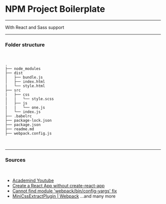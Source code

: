 # NPM Project Boilerplate
___

With React and Sass support
___

### Folder structure
&nbsp;
```
.
├── node_modules
├── dist
│   ├── bundle.js
│   ├── index.html
|   └── style.html
├── src
|   ├── css
|   |   └── style.scss
│   ├── js
|   |   └── one.js
│   └── index.js
├── .babelrc
├── package-lock.json
├── package.json
├── readme.md
├── webpack.config.js
```
&nbsp;
___
### Sources
&nbsp;
- [Academind Youtube](https://youtube.com/playlist?list=PL55RiY5tL51rcCnrOrZixuOsZhAHHy6os)
- [Create a React App without create-react-app](https://www.innominds.com/blog/create-a-react-app-without-create-react-app)
- [Cannot find module 'webpack/bin/config-yargs' fix](https://stackoverflow.com/questions/40379139/cannot-find-module-webpack-bin-config-yargs)
- [MiniCssExtractPlugin | Webpack](https://v4.webpack.js.org/plugins/mini-css-extract-plugin/)
...and many more